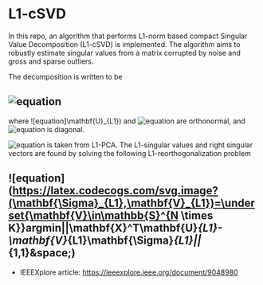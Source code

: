 # L1-cSVD
In this repo, an algorithm that performs L1-norm based compact Singular Value Decomposition (L1-cSVD) is implemented. The algorithm aims to robustly estimate singular values from a matrix corrupted by noise and gross and sparse outliers.

The decomposition is written to be

![equation](https://latex.codecogs.com/svg.image?\mathbf{X}\approx\mathbf{U}_{L1}\mathbf{\Sigma}_{L1}\mathbf{V}_{L1}^T&space;)
---
where ![equation]\mathbf{U}_{L1}) and ![equation](https://latex.codecogs.com/svg.image?\mathbf{V}_{L1}) are orthonormal, and ![equation](https://latex.codecogs.com/svg.image?\mathbf{\Sigma}_{L1}) is diagonal. 

![equation](https://latex.codecogs.com/svg.image?\mathbf{U}_{L1}) is taken from L1-PCA. The L1-singular values and right singular vectors are found by solving the following L1-reorthogonalization problem

![equation](https://latex.codecogs.com/svg.image?(\mathbf{\Sigma}_{L1},\mathbf{V}_{L1})=\underset{\mathbf{V}\in\mathbb{S}^{N \times K}}argmin||\mathbf{X}^T\mathbf{U}_{L1}-\mathbf{V}_{L1}\mathbf{\Sigma}_{L1}||_{1,1}&space;)
---

* IEEEXplore article: https://ieeexplore.ieee.org/document/9048980

